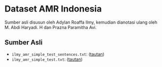 # Dataset AMR Indonesia
Sumber asli disusun oleh Adylan Roaffa Ilmy, kemudian dianotasi ulang oleh M. Abdi Haryadi. H dan Prazna Paramitha Avi.

## Sumber Asli
- `ilmy_amr_simple_test_sentences.txt`: ([tautan](https://github.com/taufiqhusada/amr-to-text-indonesia/blob/main/data/preprocessed_data/linearized_penman/test.sent.txt))
- `ilmy_amr_simple_test.txt`: ([tautan](https://github.com/taufiqhusada/amr-to-text-indonesia/blob/main/data/raw_data_ilmy/amr_simple_test.txt))

